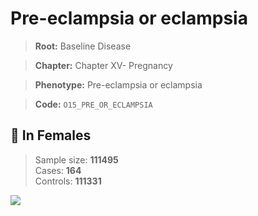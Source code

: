 # Pre-eclampsia or eclampsia

> **Root:** Baseline Disease  

> **Chapter:** Chapter XV- Pregnancy  

> **Phenotype:** Pre-eclampsia or eclampsia  

> **Code:** `O15_PRE_OR_ECLAMPSIA`

## 👩 In Females  
> Sample size: **111495**  
> Cases: **164**  
> Controls: **111331**
<img src="/Disease/Figures/ALL/Baseline/O15_PRE_OR_ECLAMPSIA.png"/>
<CsvTable src="/Disease/Data/ALL/Baseline/LG_O15_PRE_OR_ECLAMPSIA.csv" label="🔍 View full results" />
